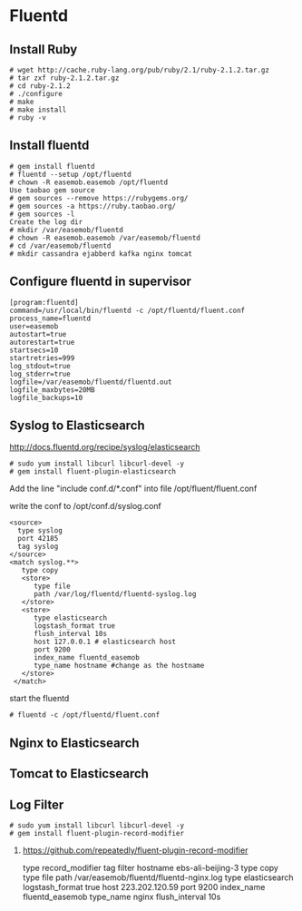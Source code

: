 Fluentd
=======

Install Ruby
------------

    # wget http://cache.ruby-lang.org/pub/ruby/2.1/ruby-2.1.2.tar.gz
    # tar zxf ruby-2.1.2.tar.gz
    # cd ruby-2.1.2
    # ./configure
    # make
    # make install
    # ruby -v

Install fluentd
---------------

    # gem install fluentd
    # fluentd --setup /opt/fluentd
    # chown -R easemob.easemob /opt/fluentd
    Use taobao gem source
    # gem sources --remove https://rubygems.org/
    # gem sources -a https://ruby.taobao.org/
    # gem sources -l
    Create the log dir
    # mkdir /var/easemob/fluentd
    # chown -R easemob.easemob /var/easemob/fluentd
    # cd /var/easemob/fluentd
    # mkdir cassandra ejabberd kafka nginx tomcat

Configure fluentd in supervisor
-------------------------------

    [program:fluentd]
    command=/usr/local/bin/fluentd -c /opt/fluentd/fluent.conf
    process_name=fluentd
    user=easemob
    autostart=true
    autorestart=true
    startsecs=10
    startretries=999
    log_stdout=true
    log_stderr=true
    logfile=/var/easemob/fluentd/fluentd.out
    logfile_maxbytes=20MB
    logfile_backups=10

Syslog to Elasticsearch
-----------------------

http://docs.fluentd.org/recipe/syslog/elasticsearch

    # sudo yum install libcurl libcurl-devel -y
    # gem install fluent-plugin-elasticsearch
    
Add the line "include conf.d/*.conf" into file /opt/fluent/fluent.conf
    
write the conf to /opt/conf.d/syslog.conf

    <source>
      type syslog
      port 42185
      tag syslog
    </source>
    <match syslog.**>
       type copy
       <store>
          type file
          path /var/log/fluentd/fluentd-syslog.log
       </store>
       <store>
          type elasticsearch
          logstash_format true
          flush_interval 10s
          host 127.0.0.1 # elasticsearch host
          port 9200 
          index_name fluentd_easemob  
          type_name hostname #change as the hostname
       </store>
     </match>

start the fluentd

    # fluentd -c /opt/fluentd/fluent.conf


Nginx to Elasticsearch
-----------------------


Tomcat to Elasticsearch
-----------------------

Log Filter
----------
    
    # sudo yum install libcurl libcurl-devel -y
    # gem install fluent-plugin-record-modifier


1. https://github.com/repeatedly/fluent-plugin-record-modifier

    <match filter.nginx>
        type record_modifier
        tag filter
        hostname ebs-ali-beijing-3
    </match>
    <match filter>
        type copy
        <store>
           type file
           path /var/easemob/fluentd/fluentd-nginx.log
        </store>
        <store>
            type elasticsearch
            logstash_format true
            host 223.202.120.59
            port 9200
            index_name fluentd_easemob
            type_name nginx
            flush_interval 10s
        </store>
    </match>

